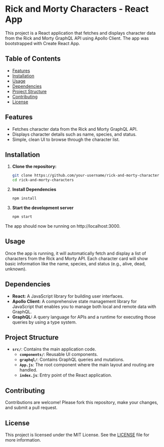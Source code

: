 # Rick and Morty Characters - React App

This project is a React application that fetches and displays character data from the Rick and Morty GraphQL API using Apollo Client. The app was bootstrapped with Create React App.

## Table of Contents

- [Features](#features)
- [Installation](#installation)
- [Usage](#usage)
- [Dependencies](#dependencies)
- [Project Structure](#project-structure)
- [Contributing](#contributing)
- [License](#license)

## Features

- Fetches character data from the Rick and Morty GraphQL API.
- Displays character details such as name, species, and status.
- Simple, clean UI to browse through the character list.

## Installation

1. **Clone the repository:**

   ```bash
   git clone https://github.com/your-username/rick-and-morty-characters.git
   cd rick-and-morty-characters

2. **Install Dependencies**
    ```bash
    npm install
3. **Start the development server**
    ```bash
    npm start
 The app should now be running on http://localhost:3000.
## Usage

Once the app is running, it will automatically fetch and display a list of characters from the Rick and Morty API. Each character card will show basic information like the name, species, and status (e.g., alive, dead, unknown).

## Dependencies

- **React:** A JavaScript library for building user interfaces.
- **Apollo Client:** A comprehensive state management library for JavaScript that enables you to manage both local and remote data with GraphQL.
- **GraphQL:** A query language for APIs and a runtime for executing those queries by using a type system.

## Project Structure

- **`src/`**: Contains the main application code.
  - **`components/`**: Reusable UI components.
  - **`graphql/`**: Contains GraphQL queries and mutations.
  - **`App.js`**: The root component where the main layout and routing are handled.
  - **`index.js`**: Entry point of the React application.

## Contributing

Contributions are welcome! Please fork this repository, make your changes, and submit a pull request.
## License

This project is licensed under the MIT License. See the [LICENSE](LICENSE) file for more information.






